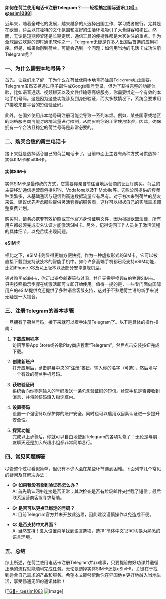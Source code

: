 **如何在荷兰使用电话卡注册Telegram？——轻松搞定国际通讯[[TG💪+ @esim1088](https://t.me/s/esim1088)]**

近年来，随着全球化的发展，越来越多的人选择出国工作、学习或者旅行。尤其是在欧洲，荷兰以其独特的文化氛围和友好的生活环境吸引了大量游客和移民。然而，无论是短期停留还是长期定居，通信工具的便捷性都是大家关注的重点。作为全球最受欢迎的即时通讯软件之一，Telegram无疑是许多人出国后首选的应用程序。但是，如果你刚到荷兰，可能会遇到一个问题：如何用当地的电话卡成功注册Telegram呢？

### 一、为什么需要本地号码？

首先，让我们来了解一下为什么在荷兰使用本地号码注册Telegram如此重要。Telegram虽然支持通过电子邮件或Google账号登录，但为了获得完整的功能体验，比如语音通话、视频聊天以及文件传输等高级服务，你需要绑定一个有效的本地手机号码。这是因为这些功能涉及到身份验证，而大多数情况下，系统会要求用户接收来自平台的短信验证码。

此外，在国外使用非本地号码注册可能会导致一系列麻烦。例如，某些国家或地区的网络服务商可能对跨境流量进行限制，从而影响你的正常使用体验。因此，确保拥有一个合法且稳定的荷兰号码是非常必要的。

### 二、购买合适的荷兰电话卡

接下来就是选择适合自己的荷兰电话卡了。目前市面上主要有两种方式可供选择：实体SIM卡和eSIM卡。

#### 实体SIM卡
实体SIM卡是最传统的方式，它需要你亲自前往当地运营商的营业厅购买。荷兰的主要移动通信运营商包括KPN、Vodafone以及T-Mobile等。这些公司提供的套餐种类繁多，从基础通话与短信到高速数据流量应有尽有。对于初次来到荷兰的朋友来说，建议优先考虑那些提供灵活套餐的服务商，这样可以根据自己的实际需求调整资费计划。

购买时，请务必携带有效护照或其他官方身份证明文件，因为根据欧盟法律，所有用户都必须完成实名认证才能激活SIM卡。另外，记得询问工作人员关于激活流程的具体细节，以免后续出现问题。

#### eSIM卡
相比之下，eSIM卡则显得更加方便快捷。作为一种虚拟形式的SIM卡，它可以被直接下载到支持该技术的智能手机中。如今许多高端手机都已经支持eSIM功能，比如iPhone XS及以上版本以及部分安卓旗舰机型。

通过购买eSIM卡，你可以避免邮寄等待时间，并且无需更换现有的物理SIM卡。只需按照指示步骤在线激活即可立即开始使用。值得一提的是，一些专门面向国际用户的eSIM提供商还提供了多种语言客服支持，这对于不熟悉荷兰语的新手来说无疑是一大福音。

### 三、注册Telegram的基本步骤

一旦拥有了荷兰号码，接下来就可以着手注册Telegram了。以下是具体的操作指南：

1. **下载应用程序**  
   访问苹果App Store或谷歌Play商店搜索“Telegram”，然后点击安装按钮完成下载。

2. **创建新账户**  
   打开应用后，点击屏幕中央的“注册”按钮。输入你的名字（可选），然后填写一个有效的荷兰手机号码。

3. **获取验证码**  
   系统会向你刚刚输入的号码发送一条包含验证码的短信。检查手机是否接收到消息，并将验证码填入指定框内。

4. **设置密码**  
   设置一个强密码以保护你的账户安全。同时也可以启用双因素认证进一步提升安全性。

5. **探索功能**  
   完成以上步骤后，你就可以自由地使用Telegram的各项功能了！无论是与朋友聊天还是加入兴趣小组都非常简单易行。

### 四、常见问题解答

尽管整个过程看似简单，但仍有不少人会在某些环节遇到困难。下面列举几个常见的疑问及其解决办法：

- **Q: 如果我没有收到验证码怎么办？**  
  A: 首先确认网络连接是否正常；其次检查是否有垃圾邮件夹拦截了短信；最后联系运营商客服寻求帮助。

- **Q: 是否可以更换已绑定的号码？**  
  A: 目前Telegram官方并未开放此选项，因此建议谨慎操作以免造成不便。

- **Q: 是否支持中文界面？**  
  A: 当然支持！进入设置菜单找到语言选项，选择“简体中文”即可切换为熟悉的语言环境。

### 五、总结

综上所述，在荷兰使用电话卡注册Telegram并非难事，只要提前做好功课并遵循正确的流程就能顺利完成任务。无论是选择实体SIM卡还是eSIM卡，关键在于找到适合自己需求的产品和服务。希望本文能够帮助你在异国他乡更好地融入当地生活，享受畅通无阻的通讯体验！

[[TG💪+ @esim1088](https://t.me/s/esim1088) ![Image](https://i.postimg.cc/4NQfJmqS/Snipaste-2025-05-13-00-14-12.png)]